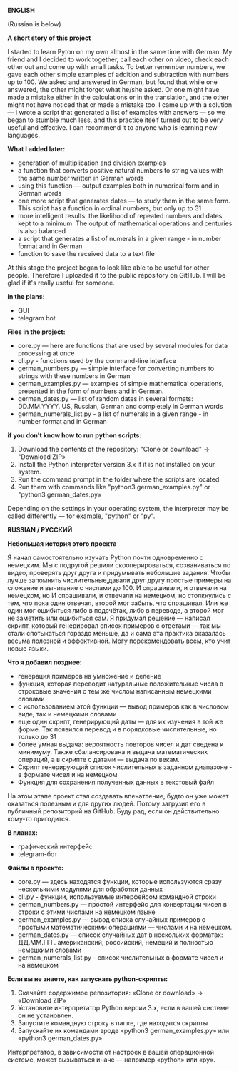 <b>ENGLISH</b>

(Russian is below)

<b>A short story of this project</b>

I started to learn Pyton on my own almost in the same time with German.
My friend and I decided to work together, call each other on video, check each other out and come up with small tasks. To better remember numbers, we gave each other simple examples of addition and subtraction with numbers up to 100. We asked and answered in German, but found that while one answered, the other might forget what he/she asked. Or one might have made a mistake either in the calculations or in the translation, and the other might not have noticed that or made a mistake too. I came up with a solution — I wrote a script that generated a list of examples with answers — so we began to stumble much less, and this practice itself turned out to be very useful and effective. I can recommend it to anyone who is learning new languages.

<b>What I added later:</b>
* generation of multiplication and division examples
* a function that converts positive natural numbers to string values with the same number written in German words
* using this function — output examples both in numerical form and in German words
* one more script that generates dates — to study them in the same form. This script has a function in ordinal numbers, but only up to 31
* more intelligent results: the likelihood of repeated numbers and dates kept to a minimum. The output of mathematical operations and centuries is also balanced
* a script that generates a list of numerals in a given range - in number format and in German
* function to save the received data to a text file

At this stage the project began to look like able to be useful for other people. Therefore I uploaded it to the public repository on GitHub. I will be glad if it's really useful for someone.

<b>in the plans:</b>
* GUI
* telegram bot

<b>Files in the project:</b>
* core.py — here are functions that are used by several modules for data processing at once
* cli.py - functions used by the command-line interface
* german_numbers.py — simple interface for converting numbers to strings with these numbers in German
* german_examples.py — examples of simple mathematical operations, presented in the form of numbers and in German.
* german_dates.py — list of random dates in several formats: DD.MM.YYYY. US, Russian, German and completely in German words
* german_numerals_list.py - a list of numerals in a given range - in number format and in German

<b>if you don't know how to run python scripts:</b>
1. Download the contents of the repository: "Clone or download" → "Download ZIP»
2. Install the Python interpreter version 3.x if it is not installed on your system.
3. Run the command prompt in the folder where the scripts are located
4. Run them with commands like "python3 german_examples.py" or "python3 german_dates.py»

Depending on the settings in your operating system, the interpreter may be called differently — for example, "python" or "py".


<b> RUSSIAN / РУССКИЙ </b>

<b>Небольшая история этого проекта</b>

Я начал самостоятельно изучать Python почти одновременно с немецким.
Мы с подругой решили скооперироваться, созваниваться по видео, проверять друг друга и придумывать небольшие задания. Чтобы лучше запомнить числительные,давали друг другу простые примеры на сложение и вычитание с числами до 100. И спрашивали, и отвечали на немецком, но И спрашивали, и отвечали на немецком, но столкнулись с тем, что пока один отвечал, второй мог забыть, что спрашивал. Или же один мог ошибиться либо в подсчётах, либо в переводе, а второй мог не заметить или ошибиться сам. Я придумал решение — написал скрипт, который генерировал список примеров с ответами — так мы стали спотыкаться гораздо меньше, да и сама эта практика оказалась весьма полезной и эффективной. Могу порекомендовать всем, кто учит новые языки.

<b>Что я добавил позднее:</b>
*	генерация примеров на умножение и деление
*	функция, которая переводит натуральные положительные числа в строковые значения с тем же числом написанным немецкими словами
*	с использованием этой функции — вывод примеров как в числовом виде, так и немецкими словами
*	еще один скрипт, генерирующий даты — для их изучения в той же форме. Так появился перевод и в порядковые числительные, но только до 31
*	более умная выдача: вероятность повторов чисел и дат сведена к минимуму. Также сбалансирована и выдача математических операций, а в скрипте с датами — выдача по векам.
*	Скрипт генерирующий список числительных в заданном диапазоне - в формате чисел и на немецком
*	Функция для сохранения полученных данных в текстовый файл

На этом этапе проект стал создавать впечатление, будто он уже может оказаться полезным и для других людей. Потому загрузил его в публичный репозиторий на GitHub. Буду рад, если он действительно кому-то пригодится.

<b>В планах:</b>
*	графический интерфейс
*	telegram-бот

<b>Файлы в проекте:</b>
*	core.py — здесь находятся функции, которые используются сразу несколькими модулями для обработки данных
*	cli.py - функции, используемые интерфейсом командной строки
*	german_numbers.py — простой интерфейс для конвертации чисел в строки с этими числами на немецком языке
*	german_examples.py — вывод списка случайных примеров с простыми математическими операциями — числами и на немецком.
*	german_dates.py — список случайных дат в нескольких форматах: ДД.ММ.ГГГ. американский, российский, немеций и полностью немецкими словами
*   german_numerals_list.py - список числительных в формате чисел и на немецком

<b>Если вы не знаете, как запускать python-скрипты:</b>
1.	Скачайте содержимое репозитория: «Clone or download» → «Download ZIP»
2.	Установите интерпретатор Python версии 3.x, если в вашей системе он не установлен. 
3.	Запустите командную строку в папке, где находятся скрипты
4.	Запускайте их командами вроде «python3 german_examples.py» или «python3 german_dates.py»

Интерпретатор, в зависимости от настроек в вашей операционной системе, может вызываться иначе — например «python» или «py».


